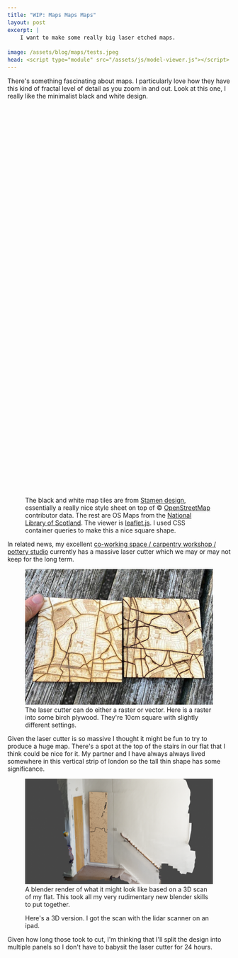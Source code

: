 ```yaml
---
title: "WIP: Maps Maps Maps"
layout: post
excerpt: |
    I want to make some really big laser etched maps.

image: /assets/blog/maps/tests.jpeg
head: <script type="module" src="/assets/js/model-viewer.js"></script>
---
```


There's something fascinating about maps. I particularly love how they have this kind of fractal level of detail as you zoom in and out. Look at this one, I really like the minimalist black and white design.

<link rel="stylesheet" href="https://unpkg.com/leaflet@1.9.4/dist/leaflet.css"
    integrity="sha256-p4NxAoJBhIIN+hmNHrzRCf9tD/miZyoHS5obTRR9BMY="
    crossorigin=""/>

<script src="https://unpkg.com/leaflet@1.9.4/dist/leaflet.js"
integrity="sha256-20nQCchB9co0qIjJZRGuk2/Z9VM+kNiyxNV1lvTlZBo="
crossorigin=""></script>

<style>
    .os_maps {
    filter: grayscale(1) contrast(1.1);
    }
    .os_maps_london {
    filter: grayscale(1) brightness(0.8) contrast(2);
    }
</style>

<figure class="blogroll">
<div id="map" style="height:90cqw; width:90cqw"></div>
<figcaption>
<br>
The black and white map tiles are from <a href="https://stamen.com/">Stamen design</a>, essentially a really nice style sheet on top of &copy; <a href="https://www.openstreetmap.org/copyright">OpenStreetMap</a> contributor data. The rest are OS Maps from the <a href="http://maps.nls.uk/projects/subscription-api/">National Library of Scotland</a>. The viewer is <a href="https://leafletjs.com/">leaflet.js</a>. I used CSS container queries to make this a nice square shape.
</figcaption>
</figure>

<script>
    let Stamen_TonerBackground = L.tileLayer('https://stamen-tiles-{s}.a.ssl.fastly.net/toner-background/{z}/{x}/{y}{r}.{ext}', {
    subdomains: 'abcd',
    minZoom: 0,
    maxZoom: 16,
    ext: 'png'
    });
    let Stamen_Toner = L.tileLayer('https://stamen-tiles-{s}.a.ssl.fastly.net/toner/{z}/{x}/{y}.{ext}', {
    subdomains: 'abcd',
    minZoom: 0,
    maxZoom: 16,
    ext: 'png'
    });
    const key = 'paglUJQl74h39APJmOFJ';
    let os_maps = L.tileLayer(`https://api.maptiler.com/tiles/uk-osgb10k1888/{z}/{x}/{y}.jpg?key=paglUJQl74h39APJmOFJ`,{ //style URL
    tileSize: 512,
    zoomOffset: -1,
    minZoom: 1,
    crossOrigin: true,
    className: 'os_maps'
    });
    let os_multi_scale = L.tileLayer(`https://api.maptiler.com/tiles/uk-osgb1888/{z}/{x}/{y}?key=paglUJQl74h39APJmOFJ`,{ //style URL
    tileSize: 512,
    zoomOffset: -1,
    minZoom: 1,
    crossOrigin: true,
    className: 'os_maps'
    });
    let os_maps_2 = L.tileLayer("https://api.maptiler.com/tiles/uk-osgb1888/{z}/{x}/{y}?key=paglUJQl74h39APJmOFJ",{ //style URL
    tileSize: 512,
    zoomOffset: -1,
    minZoom: 1,
    crossOrigin: true,
    className: 'os_maps'
    });
    let hills = L.tileLayer("https://api.maptiler.com/tiles/uk-osgb10k1888/{z}/{x}/{y}.jpg?key=paglUJQl74h39APJmOFJ",{ //style URL
    tileSize: 512,
    zoomOffset: -1,
    minZoom: 1,
    crossOrigin: true,
    className: 'os_maps'
    });

    let os_london = L.tileLayer("https://api.maptiler.com/tiles/uk-oslondon1k1893/{z}/{x}/{y}.jpg?key=paglUJQl74h39APJmOFJ",{ //style URL
    tileSize: 512,
    zoomOffset: -1,
    minZoom: 1,
    crossOrigin: true,
    className: 'os_maps_london'
    });

    

    var baseMaps = {
    "Stamen Toner": Stamen_TonerBackground,
    "Stamen Toner Labelled" : Stamen_Toner,
    "OS Maps Multi Scale" : os_multi_scale,
    "OS Maps": os_maps,
    "OS Maps Hills": os_maps_2,
    "Hills" : hills,
    "OS Maps London" : os_london,
    };

    let map = L.map('map', {attributionControl: false, zoomControl: false}).setView({'lat': 51.555514883267996, 'lng': -0.07930755615234376}, 15);
    
    map.addLayer(Stamen_TonerBackground);   
    let layerControl = L.control.layers(baseMaps).addTo(map);
     
    //map.addLayer(os_maps);  
</script>


In related news, my excellent [co-working space / carpentry workshop / pottery studio](https://www.r-a-r-a.com/) currently has a massive laser cutter which we may or may not keep for the long term. 

<figure>
<img src="/assets/blog/maps/tests.jpeg">
<figcaption>
The laser cutter can do either a raster or vector. Here is a raster into some birch plywood. They're 10cm square with slightly different settings.
</figcaption>
</figure>

Given the laser cutter is so massive I thought it might be fun to try to produce a huge map. There's a spot at the top of the stairs in our flat that I think could be nice for it. My partner and I have always always lived somewhere in this vertical strip of london so the tall thin shape has some significance.

<figure>
<img src="/assets/blog/maps/render.png">
<figcaption>
A blender render of what it might look like based on a 3D scan of my flat. This took all my very rudimentary new blender skills to put together.
</figcaption>
</figure>

<figure>
<model-viewer src="/assets/blog/maps/bigmap.glb" ar ar-modes="scene-viewer webxr quick-look" camera-controls shadow-intensity="1" exposure="1.08" camera-orbit="30.45deg 63.68deg 27.8m" field-of-view="22.88deg" auto-rotate>
</model-viewer>
<figcaption>
Here's a 3D version. I got the scan with the lidar scanner on an ipad.
</figcaption>
</figure>

Given how long those took to cut, I'm thinking that I'll split the design into multiple panels so I don't have to babysit the laser cutter for 24 hours. 

<!-- Ideas:
https://github.com/grinat/leaflet-simple-map-screenshoter  Can only get raster data this way

Insp: https://blog.usedbytes.com/2022/06/3d-printed-terrain-models-using-os-open-data/


https://gis.stackexchange.com/questions/186808/how-to-create-high-quality-map-with-qgis-and-stamen-tiles
https://anitagraser.com/2014/05/31/a-guide-to-googlemaps-like-maps-with-osm-in-qgis/
https://github.com/anitagraser/QGIS-resources/tree/master/qgis2/osm_spatialite

Map tile layers:
https://maps.nls.uk/projects/api/#layers
-->
